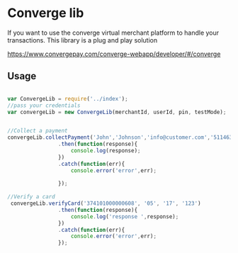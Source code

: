 # Converge lib

If you want to use the converge virtual merchant platform to handle your transactions. This library is a plug and play solution

https://www.convergepay.com/converge-webapp/developer/#/converge


## Usage

```js

var ConvergeLib = require('../index');
//pass your credentials
var convergeLib = new ConvergeLib(merchantId, userId, pin, testMode);


//Collect a payment
convergeLib.collectPayment('John','Johnson','info@customer.com','5114630000009791', '05', '17', '123',1.99 ,'1234','this is what i sold')
                .then(function(response){
                    console.log(response);
                })
                .catch(function(err){
                    console.error('error',err);
                    
                });
                
//Verify a card
 convergeLib.verifyCard('374101000000608', '05', '17', '123')
                .then(function(response){
                    console.log('response ',response);
                })
                .catch(function(err){
                    console.error('error',err);
                });

```

 
